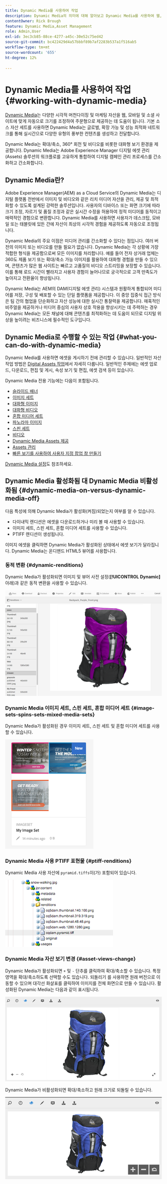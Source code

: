 ```yaml
---
title: Dynamic Media를 사용하여 작업
description: Dynamic Media의 의미에 대해 알아보고 Dynamic Media를 사용하여 웹, 모바일 및 소셜 사이트에서 사용할 자산을 제공할 수 있습니다.
contentOwner: Rick Brough
feature: Dynamic Media,Asset Management
role: Admin,User
exl-id: 3ec3cb85-88ce-4277-a45c-30e52c75ed42
source-git-commit: bc422429d4a57bbbf89b7af2283b537a1f516ab5
workflow-type: tm+mt
source-wordcount: '655'
ht-degree: 12%

---
```


# Dynamic Media를 사용하여 작업 {#working-with-dynamic-media}

[Dynamic Media](https://business.adobe.com/kr/products/experience-manager/assets/dynamic-media.html)는 다양한 시각적 머천다이징 및 마케팅 자산을 웹, 모바일 및 소셜 사이트에 맞게 자동으로 크기를 조정하여 주문형으로 제공하는 데 도움이 됩니다. 기본 소스 자산 세트를 사용하면 Dynamic Media는 글로벌, 확장 가능 및 성능 최적화 네트워크를 통해 실시간으로 다양한 유형의 풍부한 컨텐츠를 생성하고 전달합니다.

Dynamic Media는 확대/축소, 360° 회전 및 비디오를 비롯한 대화형 보기 환경을 제공합니다. Dynamic Media는 Adobe Experience Manager 디지털 에셋 관리(Assets) 솔루션의 워크플로를 고유하게 통합하여 디지털 캠페인 관리 프로세스를 간소화하고 간소화합니다.

<!-- 
>[!NOTE]
>
>A Community article is available on [Working with Adobe Experience Manager and Dynamic Media](https://helpx.adobe.com/experience-manager/using/aem_dynamic_media.html). 
-->

## Dynamic Media란?

Adobe Experience Manager(AEM) as a Cloud Service의 Dynamic Media는 디지털 플랫폼 전반에서 이미지 및 비디오와 같은 리치 미디어 자산을 관리, 제공 및 최적화할 수 있도록 설계된 강력한 솔루션입니다. 사용자의 디바이스 또는 화면 크기에 따라 크기 조정, 자르기 및 품질 조정과 같은 실시간 수정을 허용하여 정적 미디어를 동적이고 매력적인 경험으로 변환합니다. Dynamic Media를 사용하면 사용자가 데스크탑, 모바일 또는 태블릿에 있든 간에 자산이 최상의 시각적 경험을 제공하도록 자동으로 조정됩니다.

Dynamic Media의 주요 이점은 미디어 관리를 간소화할 수 있다는 점입니다. 여러 버전의 이미지 또는 비디오를 만들 필요가 없습니다. Dynamic Media는 각 상황에 가장 적합한 형식을 제공함으로써 모든 이미지를 처리합니다. 예를 들어 전자 상거래 업체는 360도 제품 보기 또는 확대/축소 가능 이미지를 활용하여 대화형 경험을 만들 수 있으며, 콘텐츠가 많은 웹 사이트는 빠르고 고품질의 비디오 스트리밍을 보장할 수 있습니다. 이를 통해 로드 시간이 빨라지고 사용자 경험이 늘어나므로 궁극적으로 고객 만족도가 높아지고 전환율이 향상됩니다.

Dynamic Media는 AEM의 DAM(디지털 에셋 관리) 시스템과 원활하게 통합되어 미디어를 저장, 구성 및 배포할 수 있는 단일 플랫폼을 제공합니다. 이 중앙 집중식 접근 방식은 팀 간의 협업을 단순화하고 자산 성능에 대한 실시간 통찰력을 제공합니다. 매혹적인 비주얼을 제공하거나 미디어 중심의 사용자 상호 작용을 향상시키는 데 주력하는 경우 Dynamic Media는 모든 채널에 대해 콘텐츠를 최적화하는 데 도움이 되므로 디지털 위상을 높이려는 비즈니스에 필수적인 도구입니다.

## Dynamic Media로 수행할 수 있는 작업 {#what-you-can-do-with-dynamic-media}

Dynamic Media를 사용하면 에셋을 게시하기 전에 관리할 수 있습니다. 일반적인 자산 작업 방법은 [Digital Assets 작업](/help/assets/manage-digital-assets.md)에서 자세히 다룹니다. 일반적인 주제에는 에셋 업로드, 다운로드, 편집 및 게시, 속성 보기 및 편집, 에셋 검색 등이 있습니다.

Dynamic Media 전용 기능에는 다음이 포함됩니다.

* [슬라이드 배너](carousel-banners.md)
* [이미지 세트](image-sets.md)
* [대화형 이미지](interactive-images.md)
* [대화형 비디오](interactive-videos.md)
* [혼합 미디어 세트](mixed-media-sets.md)
* [파노라마 이미지](panoramic-images.md)
* [스핀 세트](spin-sets.md)
* [비디오](video.md)
* [Dynamic Media Assets 제공](delivering-dynamic-media-assets.md)
* [Assets 관리](managing-assets.md)
* [빠른 보기를 사용하여 사용자 지정 팝업 창 만들기](custom-pop-ups.md)

[Dynamic Media 설정](administering-dynamic-media.md)도 참조하세요.

<!-- 

OBSOLETE UNTIL INTEGRATING SCENE7 TOPIC GETS A MAJOR UPDATE
>[!NOTE]
>
>To understand the differences between using Dynamic Media and integrating Dynamic Media Classic with AEM, see [Dynamic Media Classic integration versus Dynamic Media](/help/sites-cloud/administering/integrating-scene7.md#aem-scene-integration-versus-dynamic-media).

-->

## Dynamic Media 활성화됨 대 Dynamic Media 비활성화됨 {#dynamic-media-on-versus-dynamic-media-off}

다음 특성에 의해 Dynamic Media가 활성화(켜짐)되었는지 여부를 알 수 있습니다.

* 다이내믹 렌디션은 에셋을 다운로드하거나 미리 볼 때 사용할 수 있습니다.
* 이미지 세트, 스핀 세트, 혼합 미디어 세트를 사용할 수 있습니다.
* PTIFF 렌디션이 생성됩니다.

이미지 에셋을 클릭하면 Dynamic Media가 활성화된 상태에서 에셋 보기가 달라집니다. Dynamic Media는 온디맨드 HTML5 뷰어를 사용합니다.

### 동적 변환 {#dynamic-renditions}

Dynamic Media가 활성화되면 이미지 및 뷰어 사전 설정(**[!UICONTROL Dynamic]** 아래)과 같은 동적 변환을 사용할 수 있습니다.

![chlimage_1-358](assets/chlimage_1-358.png)

### Dynamic Media 이미지 세트, 스핀 세트, 혼합 미디어 세트 {#image-sets-spins-sets-mixed-media-sets}

Dynamic Media가 활성화된 경우 이미지 세트, 스핀 세트 및 혼합 미디어 세트를 사용할 수 있습니다.

![chlimage_1-359](assets/chlimage_1-359.png)

### Dynamic Media 사용 PTIFF 표현물 {#ptiff-renditions}

Dynamic Media 사용 자산에 `pyramid.tiffs`이(가) 포함되어 있습니다.

![chlimage_1-360](assets/chlimage_1-360.png)

### Dynamic Media 자산 보기 변경 {#asset-views-change}

Dynamic Media가 활성화되면 `+` 및 `-` 단추를 클릭하여 확대/축소할 수 있습니다. 특정 영역을 확대/축소하도록 선택할 수도 있습니다. 되돌리기 를 사용하면 원래 버전으로 이동할 수 있으며 대각선 화살표를 클릭하여 이미지를 전체 화면으로 만들 수 있습니다. 활성화된 Dynamic Media는 다음과 같이 표시됩니다.

![chlimage_1-361](assets/chlimage_1-361.png)

Dynamic Media가 비활성화되면 확대/축소하고 원래 크기로 되돌릴 수 있습니다.

![chlimage_1-362](assets/chlimage_1-362.png)
